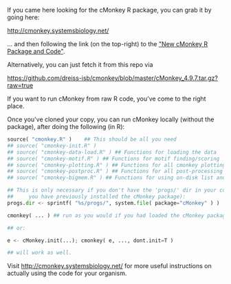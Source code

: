If you came here looking for the cMonkey R package, you can grab it by going here:

http://cmonkey.systemsbiology.net/

... and then following the link (on the top-right) to the ["New cMonkey R Package and Code"](http://baliga.systemsbiology.net/drupal/content/new-cmonkey-r-package-and-code).

Alternatively, you can just fetch it from this repo via 

https://github.com/dreiss-isb/cmonkey/blob/master/cMonkey_4.9.7.tar.gz?raw=true

If you want to run cMonkey from raw R code, you've come to the right place. 

Once you've cloned your copy, you can run cMonkey locally (without the package), after doing the following (in R):

```python
source( "cmonkey.R" )    ## This should be all you need
## source( "cmonkey-init.R" )
## source( "cmonkey-data-load.R" ) ## Functions for loading the data
## source( "cmonkey-motif.R" ) ## Functions for motif finding/scoring
## source( "cmonkey-plotting.R" ) ## Functions for all cmonkey plotting
## source( "cmonkey-postproc.R" ) ## Functions for all post-processing and analysis of cmonkey clusters
## source( "cmonkey-bigmem.R" ) ## Functions for using on-disk list and matrix storage for big organisms

## This is only necessary if you don't have the 'progs/' dir in your current dir (and will only work if
##     you have previously installed the cMonkey package):
progs.dir <- sprintf( "%s/progs/", system.file( package="cMonkey" ) )

cmonkey( ... ) ## run as you would if you had loaded the cMonkey package

## or:

e <- cMonkey.init(...); cmonkey( e, ..., dont.init=T )

## will work as well.
```

Visit http://cmonkey.systemsbiology.net/ for more useful instructions on actually using the code for your organism.
